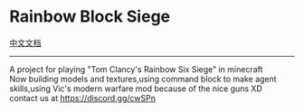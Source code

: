 Rainbow Block Siege
===================
[中文文档](https://github.com/kafuuchino-desu/Rainbow-Block-Siege/blob/master/README_cn.md)

----------
A project for playing "Tom Clancy's Rainbow Six Siege" in minecraft  
Now building models and textures,using command block to make agent skills,using Vic's modern warfare mod because of the nice guns XD  
contact us at https://discord.gg/cwSPn  
